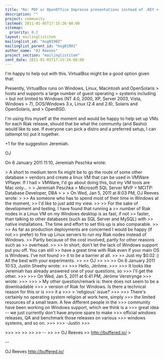 ```yaml
---
title: "Re: PDF or OpenOffice Impresse presentations instead of .KEY +	Windows question"
description: ""
project: community
lastmod: 2011-01-05T17:15:26-08:00
sitemap:
  priority: 0.2
layout: mailinglistitem
mailinglist_id: "msg01902"
mailinglist_parent_id: "msg01901"
author_name: "OJ Reeves"
project_section: "mailinglistitem"
sent_date: 2011-01-05T17:15:26-08:00
---
```



I'm happy to help out with this. VirtualBox might be a good option given
that:

Presently, VirtualBox runs on Windows, Linux, Macintosh and OpenSolaris
&gt; hosts and supports a large number of guest operating 
&gt; systems including
&gt; but not limited to Windows (NT 4.0, 2000, XP, Server 2003, Vista, Windows
&gt; 7), DOS/Windows 3.x, Linux (2.4 and 2.6), Solaris and OpenSolaris, and
&gt; OpenBSD.


I'm using this myself at the moment and would be happy to help set up VMs
for each Riak release, should that be what the community (and Basho) would
like to see. If everyone can pick a distro and a preferred setup, I can
(attempt to) put it together.

+1 for the suggestion Jeremiah.

OJ


On 6 January 2011 11:10, Jeremiah Peschka wrote:

&gt; A short to medium term fix might be to go the route of some other database
&gt; vendors and create a linux VM that can be used in VMWare VPlayer. If I had
&gt; VMWare, I'd go about doing this, but my VM tools are Mac only...
&gt;
&gt; Jeremiah Peschka
&gt; Microsoft SQL Server MVP
&gt; MCITP: Database Developer, DBA
&gt;
&gt;
&gt; On Wed, Jan 5, 2011 at 8:03 PM, OJ Reeves  wrote:
&gt;
&gt;&gt; As someone who has to spend most of their time in Windows at the moment,
&gt;&gt; I'd like to just add my view.
&gt;&gt;
&gt;&gt; For the sake of development and testing, I have found that running a
&gt;&gt; number of Riak nodes in a Linux VM on my Windows desktop is as fast, if not
&gt;&gt; faster, than talking to other databases (such as SQL Server and MySQL) with
&gt;&gt; native installations. The time and effort to set this up is also comparable.
&gt;&gt;
&gt;&gt; As far as production deployments are concerned I would be happy (if not
&gt;&gt; prefer) to fire up Linux servers to run my Riak nodes instead of Windows.
&gt;&gt; Partly because of the cost involved, partly for other reasons such as
&gt;&gt; overhead.
&gt;&gt;
&gt;&gt; In short, don't let the lack of Windows support put you off. You can still
&gt;&gt; have a great time with Riak even if your main OS is Windows. I've not found
&gt;&gt; it to be a barrier at all.
&gt;&gt;
&gt;&gt; Just my $0.02 :) All the best with your experiments.
&gt;&gt;
&gt;&gt; OJ
&gt;&gt;
&gt;&gt;
&gt;&gt; On 6 January 2011 10:53, Justin Sheehy  wrote:
&gt;&gt;
&gt;&gt;&gt; Hello, Jérôme.
&gt;&gt;&gt;
&gt;&gt;&gt; It looks like Jeremiah has already answered one of your questions, so
&gt;&gt;&gt; I'll get the other.
&gt;&gt;&gt;
&gt;&gt;&gt; On Wed, Jan 5, 2011 at 6:41 PM, Jérôme Verstrynge 
&gt;&gt;&gt; wrote:
&gt;&gt;&gt;
&gt;&gt;&gt; &gt; My other question/remark is: there does not seem to be a downloadable
&gt;&gt;&gt; &gt; version of Riak for Windows. Is there a technical reason for this or is
&gt;&gt;&gt; it a
&gt;&gt;&gt; &gt; 'religious' issue?
&gt;&gt;&gt;
&gt;&gt;&gt; There's certainly no operating system religion at work here, simply
&gt;&gt;&gt; the limited resources of a small team. A few different people in the
&gt;&gt;&gt; community have been working on Windows support, which we think is a
&gt;&gt;&gt; great idea -- we just currently don't have anyone spare to make
&gt;&gt;&gt; official windows releases, QA and benchmark those releases on various
&gt;&gt;&gt; windows systems, and so on.
&gt;&gt;&gt;
&gt;&gt;&gt; -Justin
&gt;&gt;&gt;

&gt;&gt;&gt;
&gt;&gt;
&gt;&gt;
&gt;&gt;
&gt;&gt; --
&gt;&gt;
&gt;&gt; OJ Reeves
&gt;&gt; http://buffered.io/
&gt;

-- 

OJ Reeves
http://buffered.io/
